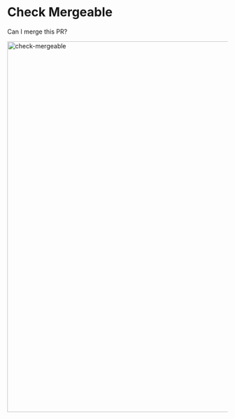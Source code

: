 # Check Mergeable

Can I merge this PR?

<img width="848" alt="check-mergeable" src="https://user-images.githubusercontent.com/931655/130352711-c11d7836-110c-47f1-941e-d1eddb03bd0e.png">
